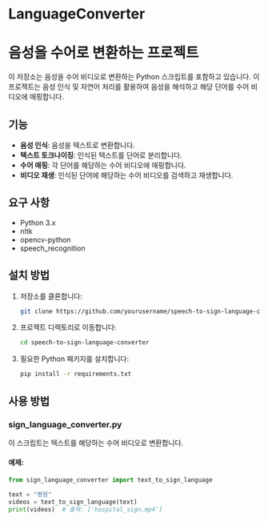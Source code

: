 # LanguageConverter


# 음성을 수어로 변환하는 프로젝트

이 저장소는 음성을 수어 비디오로 변환하는 Python 스크립트를 포함하고 있습니다. 이 프로젝트는 음성 인식 및 자연어 처리를 활용하여 음성을 해석하고 해당 단어를 수어 비디오에 매핑합니다.

## 기능

- **음성 인식**: 음성을 텍스트로 변환합니다.
- **텍스트 토크나이징**: 인식된 텍스트를 단어로 분리합니다.
- **수어 매핑**: 각 단어를 해당하는 수어 비디오에 매핑합니다.
- **비디오 재생**: 인식된 단어에 해당하는 수어 비디오를 검색하고 재생합니다.

## 요구 사항

- Python 3.x
- nltk
- opencv-python
- speech_recognition

## 설치 방법

1. 저장소를 클론합니다:
    ```bash
    git clone https://github.com/yourusername/speech-to-sign-language-converter.git
    ```
2. 프로젝트 디렉토리로 이동합니다:
    ```bash
    cd speech-to-sign-language-converter
    ```
3. 필요한 Python 패키지를 설치합니다:
    ```bash
    pip install -r requirements.txt
    ```

## 사용 방법

### sign_language_converter.py

이 스크립트는 텍스트를 해당하는 수어 비디오로 변환합니다.

#### 예제:

```python
from sign_language_converter import text_to_sign_language

text = "병원"
videos = text_to_sign_language(text)
print(videos)  # 출력: ['hospital_sign.mp4']
